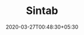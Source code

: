 ---
title: "Sintab"
image: /images/clients/logo-sint.png
tags: ["clients"]
date: 2020-03-27T00:48:30+05:30
draft: false
---